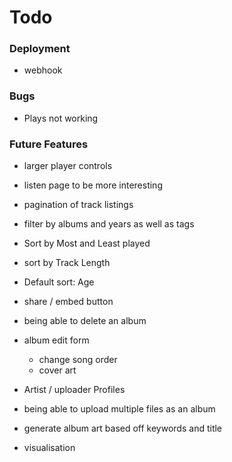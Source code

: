# Todo

### Deployment

 - webhook

### Bugs

 - Plays not working

### Future Features

- larger player controls
- listen page to be more interesting
- pagination of track listings

- filter by albums and years as well as tags
- Sort by Most and Least played
- sort by Track Length
- Default sort: Age

- share / embed button
- being able to delete an album
- album edit form
  - change song order
  - cover art
- Artist / uploader Profiles
- being able to upload multiple files as an album

- generate album art based off keywords and title
- visualisation
